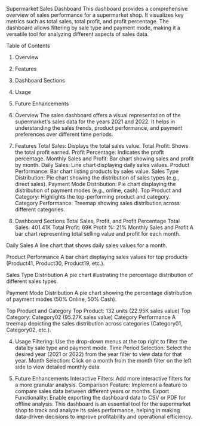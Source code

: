 Supermarket Sales Dashboard
This dashboard provides a comprehensive overview of sales performance for a supermarket shop. It visualizes key metrics such as total sales, total profit, and profit percentage. The dashboard allows filtering by sale type and payment mode, making it a versatile tool for analyzing different aspects of sales data.

Table of Contents
1. Overview
2. Features
3. Dashboard Sections
4. Usage
5. Future Enhancements

   
1. Overview
The sales dashboard offers a visual representation of the supermarket's sales data for the years 2021 and 2022. It helps in understanding the sales trends, product performance, and payment preferences over different time periods.

2. Features
Total Sales: Displays the total sales value.
Total Profit: Shows the total profit earned.
Profit Percentage: Indicates the profit percentage.
Monthly Sales and Profit: Bar chart showing sales and profit by month.
Daily Sales: Line chart displaying daily sales values.
Product Performance: Bar chart listing products by sales value.
Sales Type Distribution: Pie chart showing the distribution of sales types (e.g., direct sales).
Payment Mode Distribution: Pie chart displaying the distribution of payment modes (e.g., online, cash).
Top Product and Category: Highlights the top-performing product and category.
Category Performance: Treemap showing sales distribution across different categories.

3. Dashboard Sections
Total Sales, Profit, and Profit Percentage
Total Sales: 401.41K
Total Profit: 69K
Profit %: 21%
Monthly Sales and Profit
A bar chart representing total selling value and profit for each month.

Daily Sales
A line chart that shows daily sales values for a month.

Product Performance
A bar chart displaying sales values for top products (Product41, Product30, Product19, etc.).

Sales Type Distribution
A pie chart illustrating the percentage distribution of different sales types.

Payment Mode Distribution
A pie chart showing the percentage distribution of payment modes (50% Online, 50% Cash).

Top Product and Category
Top Product: 132 units (22.95K sales value)
Top Category: Category02 (95.27K sales value)
Category Performance
A treemap depicting the sales distribution across categories (Category01, Category02, etc.).

4. Usage
Filtering: Use the drop-down menus at the top right to filter the data by sale type and payment mode.
Time Period Selection: Select the desired year (2021 or 2022) from the year filter to view data for that year.
Month Selection: Click on a month from the month filter on the left side to view detailed monthly data.

6. Future Enhancements
Interactive Filters: Add more interactive filters for a more granular analysis.
Comparison Feature: Implement a feature to compare sales data between different years or months.
Export Functionality: Enable exporting the dashboard data to CSV or PDF for offline analysis.
This dashboard is an essential tool for the supermarket shop to track and analyze its sales performance, helping in making data-driven decisions to improve profitability and operational efficiency.
